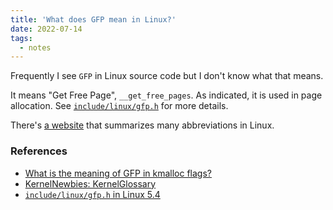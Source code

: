 ```yaml
---
title: 'What does GFP mean in Linux?'
date: 2022-07-14
tags:
  - notes
---
```


Frequently I see `GFP` in Linux source code but I don't know what that means.

It means "Get Free Page", `__get_free_pages`.  As indicated, it is used in page allocation.
See [`include/linux/gfp.h`](https://elixir.bootlin.com/linux/v5.4.205/source/include/linux/gfp.h) 
for more details.

There's [a website](https://kernelnewbies.org/KernelGlossary) that summarizes many abbreviations in Linux.


### References

* [What is the meaning of GFP in kmalloc flags?](https://stackoverflow.com/questions/11223523/what-is-the-meaning-of-gfp-in-kmalloc-flags)
* [KernelNewbies: KernelGlossary](https://kernelnewbies.org/KernelGlossary)
* [`include/linux/gfp.h` in Linux 5.4](https://elixir.bootlin.com/linux/v5.4.205/source/include/linux/gfp.h)
